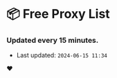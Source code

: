 # :package: Free Proxy List
### Updated every 15 minutes.

- Last updated: `2024-06-15 11:34`

:heart:
